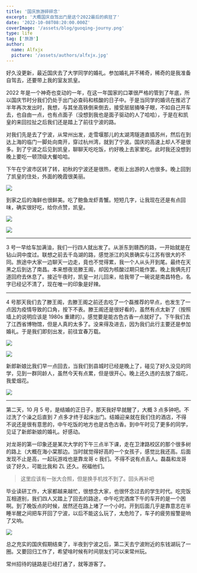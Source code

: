 ```yaml
---
title: '国庆旅游碎碎念'
excerpt: '大概国庆自驾出门是这个2022最后的疯狂了'
date: '2022-10-08T08:20:00.000Z'
coverImage: '/assets/blog/guoqing-journy.png'
type: life
tag: ['旅游']
author:
  name: Alfxjx
  picture: '/assets/authors/alfxjx.jpg'
---
```


好久没更新，最近国庆去了大学同学的婚礼。参加婚礼并不稀奇，稀奇的是我准备自驾去，还要带上我的室友凯皇。

2022 年是一个神奇也变动的一年，在这一年国家的口罩很严格的管到了年底，所以国庆节时分我们仍处于出门必查码和核酸的日子中。于是当同学的婚讯在推迟了半年再次发出时，我想，与其坐高铁倒来倒去，接受层层捅嗓子眼，不如自己开车去，也自由一点，也有点面子（没想到我也是面子驱动的人了哈哈），于是在和凯皇的来回拉扯之后我们还是踏上了前往宁波的路。

对我们先是去了宁波，从常州出发，走雪堰那儿的太湖湾隧道直插苏州，然后在到达上海的临门一脚处向南开，穿过杭州湾，就到了宁波。国庆的高速上却人不是很多。到了宁波之后见到凯皇，聊聊天吃吃饭，约好晚上去家里吃。此时我还没想到晚上要吃一顿顶级大餐哈哈。

下午在宁波市区转了转，初秋的宁波还是很热，老街上出游的人也很多。晚上回到了凯皇的住处，外面的晚霞很美丽。

![](/assets/blog/journey-2-yichun/1.JPG)

到家之后的海鲜也很鲜美。吃了鲍鱼龙虾青蟹。短短几字，让我现在还是有点回味，确实很好吃，给你点赞，凯皇。

![](/assets/blog/journey-2-yichun/2.JPG)

![](/assets/blog/journey-2-yichun/3.JPG)

---

3 号一早给车加满油，我们一行四人就出发了。从浙东到赣西的路，一开始就是在钻山洞中度过。联想之前去千岛湖的路，感觉浙江的风景确实与江苏有很大的不同。旅途中大家一边聊天一边走，竟也不觉得累，我一个人从头开到尾。最终在天黑之后到达了南昌。本来想夜览滕王阁，却因为核酸过期只能作罢。晚上我俩先打道回府去休息了。接近午夜时，凯皇一对儿回来，给我带了一碗说是南昌特色，名字已经记不清了，现在唯一的印象是好辣。

---

4 号那天我们去了滕王阁，去滕王阁之前还去吃了一个磊推荐的早点，也发生了一点因为疫情导致的口角，按下不表。滕王阁还是很好看的，虽然有点太新了（按照墙上的说明应该是 1980s 重建的）。感觉要是能古色古香一点就好了。下午我们去了江西省博物馆，但是人真的太多了。没来得及进去，因为我们此行主要还是参加婚礼。于是我们即刻出发，前往宜春万载。

![](/assets/blog/journey-2-yichun/4.JPG)

![](/assets/blog/journey-2-yichun/7.JPG)

新郎新娘比我们早一点回去，当我们到县城时已经是晚上了，碰见了好久没见的同学，见到一群同龄人，虽然今天有点累，但是很开心。晚上还久违的去放了烟花，我爱烟花。

![](/assets/blog/journey-2-yichun/5.JPG)

---

第二天，10 月 5 号，是结婚的正日子，那天我好早就醒了，大概 3 点多钟吧。不过洗了个澡之后直到 7 点多才终于起床出门。结婚迎亲就在我们住的酒店，不得不说还是很有意思的，中午吃饭的地方也是古色古香。到中午时见了更多的同学，见证了新郎新娘的婚礼。好感动。

对龙哥的第一印象还是某次大学的下午三点半下课，走在卫津路校区的那个很多树的路上（大概在海小棠那边。当时就觉得好高的一个女孩子，感觉比我还高。后面发现不止是高，一起玩游戏也是靠龙哥 c 我们。不得不说有点丢人。磊磊和龙哥谈了好久，可能比我和 ZL 还久。祝福他们。

> 这里应该有一张大合照，但是换手机找不到了。回头再补吧

毕业读研工作，大家都越来越忙，很想念大家，也很怀念过去的学生时代。吃完饭互相道别，我们四人又踏上了回去的路途，中午吃完酒席下午的车开的是一个困啊。到了晚饭点的时候，居然还在路上堵了一个小时。开到后面几乎是靠意志在半睡半醒之间把车开回了宁波，以后不能这么玩了，太危险了，车子的疲劳报警是响了又响。

![](/assets/blog/journey-2-yichun/6.JPG)

总之充实的国庆假期结束了，半夜到宁波之后，第二天去宁波附近的东钱湖玩了一圈。又要回归工作了，希望啥时候有时间朋友们可以来常州玩。

常州招待的链路是已经打通了，就等游客了。
